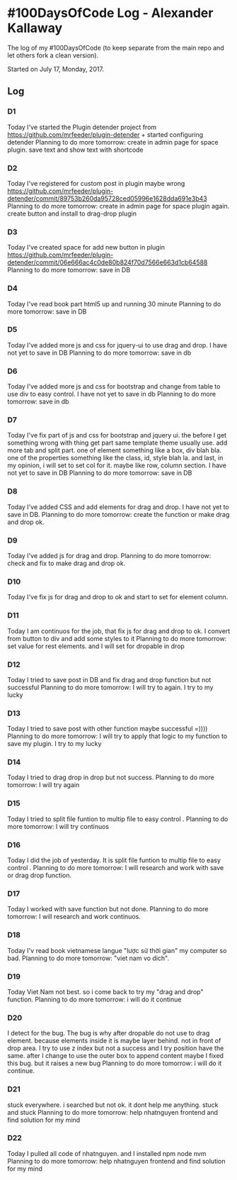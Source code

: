 # #100DaysOfCode Log - Alexander Kallaway
The log of my #100DaysOfCode (to keep separate from the main repo and let others fork a clean version).

Started on July 17, Monday, 2017.

## Log

### D1
Today I've started the Plugin detender project from https://github.com/mrfeeder/plugin-detender + started configuring detender
Planning to do more tomorrow: create in admin page for space plugin. save text and show text with shortcode

### D2
Today I've registered for custom post in plugin maybe wrong https://github.com/mrfeeder/plugin-detender/commit/89753b260da95728ced05996e1628dda691e3b43
Planning to do more tomorrow: create in admin page for space plugin again. create button and install to drag-drop plugin

### D3
Today I've created space for add new button in plugin  https://github.com/mrfeeder/plugin-detender/commit/06e666ac4c0de80b824f70d7566e663d1cb64588
Planning to do more tomorrow: save in DB

### D4
Today I've read book part html5 up and running 30 minute
Planning to do more tomorrow: save in DB

### D5
Today I've added more js and css for jquery-ui to use drag and drop. I have not yet to save in DB
Planning to do more tomorrow: save in db

### D6
Today I've added more js and css for bootstrap and change from table to use div to easy control. I have not yet to save in db
Planning to do more tomorrow: save in db


### D7
Today I've fix part of js and css for bootstrap and jquery ui. the before I get something wrong with thing get part same template theme usually use. add more tab and split part. one of element something like a box, div blah bla. one of the properties something like the class, id, style blah la. and last, in my opinion, i will set to set col for it. maybe like row, column section. I have not yet to save in DB
Planning to do more tomorrow: save in DB


### D8
Today I've added CSS and add elements for drag and drop. I have not yet to save in DB.
Planning to do more tomorrow: create the function or make drag and drop ok.

### D9
Today I've added js for drag and drop.
Planning to do more tomorrow: check and fix to make drag and drop ok.

### D10
Today I've fix js for drag and drop to ok and start to set for element column.

### D11
Today I am continuos for the job, that fix js for drag and drop to ok. I convert from button to div and add some styles to it
Planning to do more tomorrow: set value for rest elements. and I will set for dropable in drop

### D12
Today I tried to save post in DB and fix drag and drop function but not successful
Planning to do more tomorrow: I will try to again. I try to my lucky

### D13
Today I tried to save post with other function maybe successful =))))
Planning to do more tomorrow: I will try to apply that logic to my function to save my plugin. I try to my lucky

### D14
Today I tried to drag drop in drop but not success.
Planning to do more tomorrow: I will try again


### D15
Today I tried to split file funtion to multip file to easy control .
Planning to do more tomorrow: I will try continuos

### D16
Today I did the job of yesterday. It is split file funtion to multip file to easy control .
Planning to do more tomorrow: I will research and work with save or drag drop function.

### D17
Today I worked with save function but not done.
Planning to do more tomorrow: I will research and work continuos.

### D18
Today I'v read book vietnamese langue "lược sử thời gian" my computer so bad.
Planning to do more tomorrow: "viet nam vo dich".

### D19
Today Viet Nam not best. so i come back to try my "drag and drop" function.
Planning to do more tomorrow: i will do it continue

### D20
I detect for the bug. The bug is why after dropable do not use to drag element. because elements inside it is maybe layer behind. not in front of drop area.  I try to use z index but not a success and I try position have the same.
after I change to use the outer box to append content maybe I fixed this bug. but it raises a new bug
Planning to do more tomorrow: i will do it continue.


### D21
stuck everywhere. i searched but not ok. it dont help me anything. stuck and stuck
Planning to do more tomorrow: help nhatnguyen frontend and find solution for my mind


### D22
Today I pulled all code of nhatnguyen. and I installed npm node nvm
Planning to do more tomorrow: help nhatnguyen frontend and find solution for my mind
